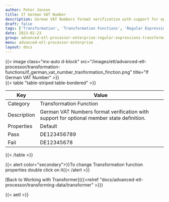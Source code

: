 ```yaml
---
author: Peter Jonson
title: If German VAT Number
description: German VAT Numbers format verification with support for optional member state definition
draft: false
tags: ['Transformation', 'Transformation Functions', 'Regular Expressions']
date: 2023-02-23
group: advanced-etl-processor-enterprise-regular-expressions-transformation
menu: advanced-etl-processor-enterprise
layout: docs
---
```


{{< image class="mx-auto d-block"  src="/images/etl/advanced-etl-processor/transformation-functions/if_german_vat_number_tranformation_finction.png" title="If German VAT Number" >}}
\
{{< table "table-striped table-bordered" >}}

| Key         | Value                                                                                     |
| ----------- | ----------------------------------------------------------------------------------------- |
| Category    | Transformation Function                                                                   |
| Description | German VAT Numbers format verification with support for optional member state definition. |
| Properties  | Default                                                                                   |
| Pass        | DE123456789                                                                               |
| Fail        | DE12345678                                                                                |

{{< /table >}}

{{< alert color="secondary">}}To change Transformation function properties double click on it{{< /alert >}}

[Back to Working with Transformer]({{<relref "docs/advanced-etl-processor/transforming-data/transformer" >}})

{{< aetl >}}
